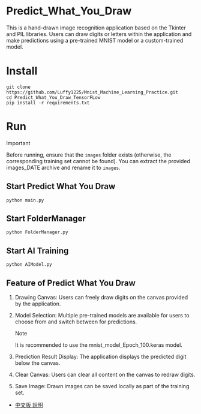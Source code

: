 ﻿# Predict_What_You_Draw

This is a hand-drawn image recognition application based on the Tkinter and PIL libraries. Users can draw digits or letters within the application and make predictions using a pre-trained MNIST model or a custom-trained model.

# Install 

```
git clone https://github.com/Luffy1225/Mnist_Machine_Learning_Practice.git
cd Predict_What_You_Draw_TensorFLow
pip install -r requirements.txt
```


# Run

> [!IMPORTANT]
> Before running, ensure that the `images` folder exists (otherwise, the corresponding training set cannot be found).
> You can extract the provided images_DATE archive and rename it to `images`.

## Start Predict What You Draw

```
python main.py
```

## Start FolderManager
```
python FolderManager.py
```

## Start AI Training
```
python AIModel.py
```

## Feature of Predict What You Draw 

1. Drawing Canvas:
    Users can freely draw digits on the canvas provided by the application.

2. Model Selection:
    Multiple pre-trained models are available for users to choose from and switch between for predictions.

    > [!NOTE]
    > It is recommended to use the mnist_model_Epoch_100.keras model.

3. Prediction Result Display:
    The application displays the predicted digit below the canvas.

4. Clear Canvas:
    Users can clear all content on the canvas to redraw digits.

5. Save Image:
    Drawn images can be saved locally as part of the training set.

- [中文版 說明](README_zh_TW.md)
